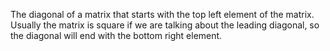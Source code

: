 The diagonal of a matrix that starts with the top left element of the
matrix. Usually the matrix is square if we are talking about the leading
diagonal, so the diagonal will end with the bottom right element.
